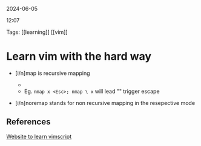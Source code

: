 2024-06-05

12:07

Tags: [[learning]] [[vim]] 

# Learn vim with the hard way


- \[i/n]map is recursive mapping
	- ``` ```
	- Eg. ```nmap x <Esc>; nmap \ x``` will lead "\" trigger escape 

- \[i/n]noremap stands for non recursive mapping in the resepective mode

## References

[Website to learn vimscript](https://learnvimscriptthehardway.stevelosh.com/)